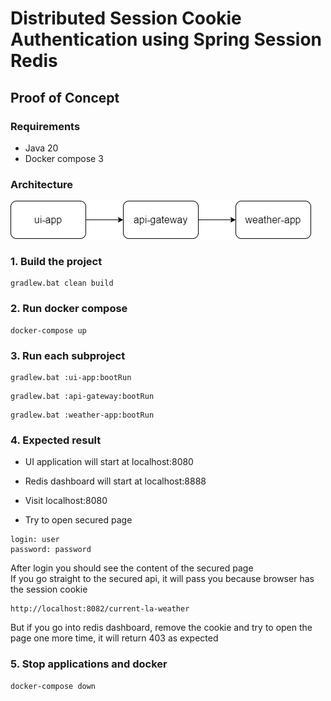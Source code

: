 # Distributed Session Cookie Authentication using Spring Session Redis
## Proof of Concept

### Requirements
* Java 20
* Docker compose 3

### Architecture

![diagram_png](diagram.png)

### 1. Build the project
```console
gradlew.bat clean build
```
### 2. Run docker compose
```console
docker-compose up
```

### 3. Run each subproject
```console
gradlew.bat :ui-app:bootRun
```
```console
gradlew.bat :api-gateway:bootRun
```
```console
gradlew.bat :weather-app:bootRun
```

### 4. Expected result
* UI application will start at localhost:8080
* Redis dashboard will start at localhost:8888


* Visit localhost:8080
* Try to open secured page
```console
login: user
password: password
```
After login you should see the content of the secured page \
If you go straight to the secured api, it will pass you because browser has the session cookie
```console
http://localhost:8082/current-la-weather
```

But if you go into redis dashboard, remove the cookie and try to open the page one more time, it will return 403 as expected

### 5. Stop applications and docker
```console
docker-compose down
```
